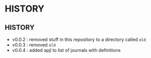# HISTORY
## HISTORY
- v0.0.2 : removed stuff in this repository to a directory called `old`
- v0.0.3 : removed `old`
- v0.0.4 : added apjl to list of journals with definitions

